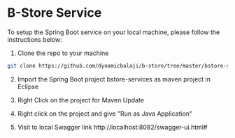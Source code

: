 # B-Store Service

To setup the Spring Boot service on your local machine, please follow the instructions below:

1. Clone the repo to your machine
 
```bash
git clone https://github.com/dynamicbalaji/b-store/tree/master/bstore-services
```
2. Import the Spring Boot project bstore-services as maven project in Eclipse 

3. Right Click on the project for Maven Update

4. Right click on the project and give "Run as Java Application"

5. Visit to local Swagger link http://localhost:8082/swagger-ui.html#
